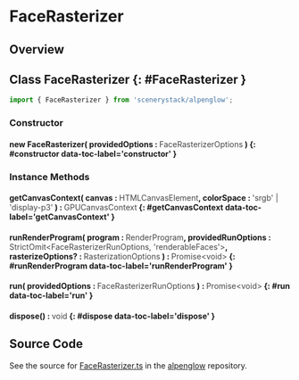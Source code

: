 # FaceRasterizer

## Overview



## Class FaceRasterizer {: #FaceRasterizer }


```js
import { FaceRasterizer } from 'scenerystack/alpenglow';
```
### Constructor

#### new FaceRasterizer( providedOptions : <span style="font-weight: 400; opacity: 80%;">FaceRasterizerOptions</span> ) {: #constructor data-toc-label='constructor' }

### Instance Methods

#### getCanvasContext( canvas : <span style="font-weight: 400; opacity: 80%;">HTMLCanvasElement</span>, colorSpace : <span style="font-weight: 400; opacity: 80%;">'srgb' | 'display-p3'</span> ) : <span style="font-weight: 400; opacity: 80%;">GPUCanvasContext</span> {: #getCanvasContext data-toc-label='getCanvasContext' }

#### runRenderProgram( program : <span style="font-weight: 400; opacity: 80%;">RenderProgram</span>, providedRunOptions : <span style="font-weight: 400; opacity: 80%;">StrictOmit&lt;FaceRasterizerRunOptions, 'renderableFaces'&gt;</span>, rasterizeOptions? : <span style="font-weight: 400; opacity: 80%;">RasterizationOptions</span> ) : <span style="font-weight: 400; opacity: 80%;">Promise&lt;void&gt;</span> {: #runRenderProgram data-toc-label='runRenderProgram' }

#### run( providedOptions : <span style="font-weight: 400; opacity: 80%;">FaceRasterizerRunOptions</span> ) : <span style="font-weight: 400; opacity: 80%;">Promise&lt;void&gt;</span> {: #run data-toc-label='run' }

#### dispose() : <span style="font-weight: 400; opacity: 80%;">void</span> {: #dispose data-toc-label='dispose' }



## Source Code

See the source for [FaceRasterizer.ts](https://github.com/phetsims/alpenglow/blob/main/js/webgpu/FaceRasterizer.ts) in the [alpenglow](https://github.com/phetsims/alpenglow) repository.
